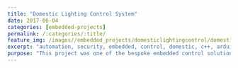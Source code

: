 ```yaml
---
title: "Domestic Lighting Control System"
date: 2017-06-04
categories: [embedded-projects]
permalink: /:categories/:title/
feature_img: /images//embedded_projects/domesticlightingcontrol/domesticlc_img00.jpg
excerpt: "automation, security, embedded, control, domestic, c++, arduino, microcontroller"
purpose: "This project was one of the bespoke embedded control solutions offered to customers in domestic and industrial environments in Malawi. This particular system provided an energy saving and security lighting control system."
---
```

